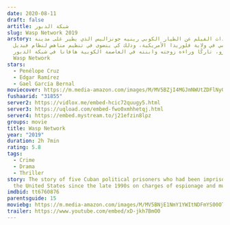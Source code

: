 ```yaml
---
date: 2020-08-11
draft: false
artitle: شبكة الدبور
slug: Wasp Network 2019
arstory: تدور أحداث الفيلم عن الطيار الكوبي رينيه جونزاليس الذي يطير غلى مدينة
  ميامي في ولاية فلوريدا اﻷمريكية، وذلك كي ينضوى في تنظيم مناهض لنظام فيديل
  كاسترو، تاركًا وراءه زوجته وابنته في العاصمة الكوبية هافانا في شبكة الدبور
  Wasp Network
stars:
  - Penélope Cruz
  - Edgar Ramírez
  - Gael García Bernal
moviecover: https://m.media-amazon.com/images/M/MV5BZjI4MGJmNWUtZDFlNy00OTMzLWEyZWMtMDg4ODdmZDg1YmUxXkEyXkFqcGdeQXVyMTkzODUwNzk@._V1_SY1000_CR0,0,737,1000_AL_.jpg
fushaarid: "31855"
server2: https://vidlox.me/embed-hcic72quugy5.html
server3: https://uqload.com/embed-fwo0xmhhetqj.html
server4: https://embed.mystream.to/j21efzin8lpz
groups: movie
title: Wasp Network
year: "2019"
duration: 2h 7min
rating: 5.8
tags:
  - Crime
  - Drama
  - Thriller
story: The story of five Cuban political prisoners who had been imprisoned by
  the United States since the late 1990s on charges of espionage and murder.
imdbid: tt6760876
parentsguide: 15
moviebg: https://m.media-amazon.com/images/M/MV5BNjE1NmY1YWItNDFmYS00OTBlLTkxYjktYTY3ZDk1MjFjNTIyXkEyXkFqcGdeQXVyMTE4MDg3NTIz._V1_SX1777_CR0,0,1777,731_AL_.jpg
trailer: https://www.youtube.com/embed/xD-jkh7BmO0
---
```

